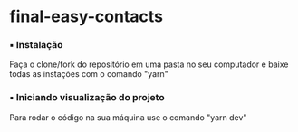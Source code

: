 # final-easy-contacts

### ▪️ Instalação

Faça o clone/fork do repositório em uma pasta no seu computador e baixe todas as instações com o comando "yarn"

### ▪️ Iniciando visualização do projeto

Para rodar o código na sua máquina use o comando "yarn dev"
